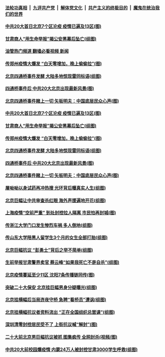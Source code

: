 ####  [法轮功真相](../../../../basic/blob/master/README.md?t=10171531) &nbsp;|&nbsp; [九评共产党](../../../../9ping.md/blob/master/README.md?t=10171531) &nbsp;|&nbsp; [解体党文化](../../../../jtdwh.md/blob/master/README.md?t=10171531)  &nbsp;|&nbsp; [共产主义的终极目的](../../../../gczydzjmd.md/blob/master/README.md?t=10171531) &nbsp;|&nbsp; [魔鬼在统治我们的世界](../../../../mgztzwmdsj.md/blob/master/README.md?t=10171531) 

#### [中共20大首日北京7个区沦疫 疫情已遍及13区(图)](../pages/p1/1019282.md?t=10171531) 

#### [甘肃​​​​​​​商人“用生命举报”揭公安黑幕后坠亡(组图)](../pages/p1/1019266.md?t=10171531) 

#### [油管热门频道 翻墙必看视频 新闻](http://209.250.226.216:81/youtube.html?10171531)

#### [传郑州疫情大爆发 “白天零增加，晚上偷偷拉”(图)](../pages/p1/1019276.md?t=10171531) 

#### [北京四通桥事件发酵 大陆多地惊现雷同标语(组图)](../pages/p1/1019256.md?t=10171531) 

#### [四通桥事件后 中共20大北京出现最新风景(图)](../pages/p1/1019227.md?t=10171531) 

#### [北京四通桥事件赌上一切 矢板明夫：中国底层民众心声(图)](../pages/p1/1019229.md?t=10171531) 

#### [中共20大首日北京7个区沦疫 疫情已遍及13区(图)](../pages/p1/1019282.md?t=10171531) 

#### [甘肃​​​​​​​商人“用生命举报”揭公安黑幕后坠亡(组图)](../pages/p1/1019266.md?t=10171531) 

#### [传郑州疫情大爆发 “白天零增加，晚上偷偷拉”(图)](../pages/p1/1019276.md?t=10171531) 

#### [北京四通桥事件发酵 大陆多地惊现雷同标语(组图)](../pages/p1/1019256.md?t=10171531) 

#### [四通桥事件后 中共20大北京出现最新风景(图)](../pages/p1/1019227.md?t=10171531) 

#### [北京四通桥事件赌上一切 矢板明夫：中国底层民众心声(图)](../pages/p1/1019229.md?t=10171531) 

#### [屠呦呦以身试药再冲热搜 光环背后曝真实人生(组图)](../pages/p1/1019226.md?t=10171531) 

#### [北京巨幅让中共审查杀红眼 海外声援遍地开花(组图)](../pages/p1/1019211.md?t=10171531) 

#### [上海疫情“空前严重” 到处封控拉人隔离 市民怕再封城(图)](../pages/p1/1019217.md?t=10171531) 

#### [传浙江大学门口发生惨烈车祸 多人倒地(组图)](../pages/p1/1019200.md?t=10171531) 

#### [传山东大学陪黑人留学生3个月的女生全部打胎(组图)](../pages/p1/1019179.md?t=10171531) 

#### [北京巨幅抗议 “彭勇士”背后之举不简单(组图)](../pages/p1/1019158.md?t=10171531) 

#### [生前举报甘肃警界卖官 蔡云峰“如果我死亡不是自杀”(组图)](../pages/p1/1019134.md?t=10171531) 

#### [北京疫情蔓延至少11区 沈阳7条传播链同传(图)](../pages/p1/1019132.md?t=10171531) 

#### [突破二十大保安 北京挂巨幅男身分疑曝光(组图)](../pages/p1/1019124.md?t=10171531) 

#### [北京挂横幅后当局连夜守桥 急聘“看桥员”遭讽(组图)](../pages/p1/1019111.md?t=10171531) 

#### [北京挂横幅抗议者资料流出 “正在全国组织总罢课”(组图)](../pages/p1/1019093.md?t=10171531) 

#### [深圳清零封控居民受不了 上街抗议喊“解封”(图)](../pages/p1/1019042.md?t=10171531) 

#### [二十大前北京男巨幅抗议被抓 图集疯传 全网封杀(视频/图)](../pages/p1/1019028.md?t=10171531) 

#### [中共20大前校园爆疫情 内蒙24万人被封控甘肃3000学生呼救(组图)](../pages/p1/1019045.md?t=10171531) 

<img src='http://gfw-breaker.win/goodnews/indexes/p1.md' width='0px' height='0px'/>
